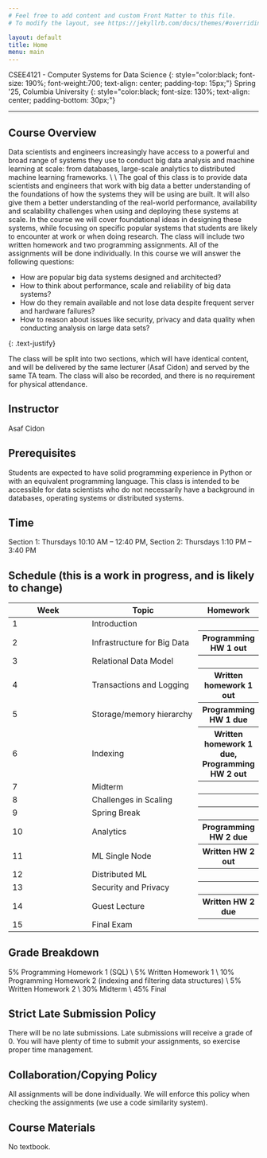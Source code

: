 ```yaml
---
# Feel free to add content and custom Front Matter to this file.
# To modify the layout, see https://jekyllrb.com/docs/themes/#overriding-theme-defaults

layout: default
title: Home
menu: main
---
```


CSEE4121 - Computer Systems for Data Science 
{: style="color:black; font-size: 190%; font-weight:700; text-align: center; padding-top: 15px;"}
Spring '25, Columbia University
{: style="color:black; font-size: 130%; text-align: center; padding-bottom: 30px;"}

----

## Course Overview
Data scientists and engineers increasingly have access to a powerful and broad
range of systems they use to conduct big data analysis and machine learning at
scale: from databases, large-scale analytics to distributed machine learning
frameworks. \\
\\
The goal of this class is to provide data scientists and engineers that work
with big data a better understanding of the foundations of how the systems they
will be using are built. It will also give them a better understanding of the
real-world performance, availability and scalability challenges when using and
deploying these systems at scale. In the course we will cover foundational ideas
in designing these systems, while focusing on specific popular systems that
students are likely to encounter at work or when doing research. The class will
include two written homework and two programming assignments. All of the assignments will be done
individually. In this course we will answer the following questions:
<ul>
  <li>How are popular big data systems designed and architected?</li>
  <li>How to think about performance, scale and reliability of big data systems?</li>
  <li>How do they remain available and not lose data despite frequent server and
hardware failures?</li>
  <li>How to reason about issues like security, privacy and data quality when
conducting analysis on large data sets?</li>
</ul>
{: .text-justify}

The class will be split into two sections, which will have identical content, and will be delivered by the same lecturer (Asaf Cidon) and served by the same TA team. The class will also be recorded, and there is no requirement for physical attendance.


## Instructor
Asaf Cidon

## Prerequisites
Students are expected to have solid programming experience in Python or with an
equivalent programming language. This class is intended to be accessible for
data scientists who do not necessarily have a background in databases, operating
systems or distributed systems.

## Time
Section 1: Thursdays 10:10 AM – 12:40 PM, 
Section 2: Thursdays 1:10 PM – 3:40 PM

## Schedule (this is a work in progress, and is likely to change)
<table>
<colgroup>
<col width="33%" />
<col width="45%" />
<col width="22%" />
</colgroup>
<thead>
<tr class="header">
<th>Week</th>
<th>Topic</th>
<th>Homework</th>
</tr>
</thead>
<tbody>
<tr>
<td markdown="span">1</td>
<td markdown="span">Introduction</td>
<th></th>
</tr>
<tr>
<td markdown="span">2</td>
<td markdown="span">Infrastructure for Big Data</td>
<th>Programming HW 1 out</th>
</tr>
<tr>
<td markdown="span">3</td>
<td markdown="span">Relational Data Model</td>
<th></th>
</tr>
<tr>
<td markdown="span">4</td>
<td markdown="span">Transactions and Logging</td>
<th>Written homework 1 out</th>
</tr>
<tr>
<td markdown="span">5</td>
<td markdown="span">Storage/memory hierarchy</td>
<th>Programming HW 1 due</th>
</tr>
<tr>
<td markdown="span">6</td>
<td markdown="span"> Indexing</td>
<th>Written homework 1 due, Programming HW 2 out</th>
</tr>
<tr>
<td markdown="span">7</td>
<td markdown="span">Midterm</td>
<th></th>
</tr>
<tr>
<td markdown="span">8</td>
<td markdown="span">Challenges in Scaling</td>
<th></th>
</tr>
<tr>
<td markdown="span">9</td>
<td markdown="span">Spring Break</td>
<th></th>
</tr>
<tr>
<td markdown="span">10</td>
<td markdown="span">Analytics</td>
<th>Programming HW 2 due</th>
</tr>
<tr>
<td markdown="span">11</td>
<td markdown="span">ML Single Node</td>
<th>Written HW 2 out</th>
</tr>
<tr>
<td markdown="span">12</td>
<td markdown="span">Distributed ML</td>
<th></th>
</tr>
<tr>
<td markdown="span">13</td>
<td markdown="span">Security and Privacy</td>
<th></th>
</tr>
<tr>
<td markdown="span">14</td>
<td markdown="span">Guest Lecture</td>
<th>Written HW 2 due</th>
</tr>
<tr>
<td markdown="span">15</td>
<td markdown="span">Final Exam</td>
<th></th>
</tr>
<tr>
</tbody>
</table>

## Grade Breakdown
5% Programming Homework 1 (SQL) \\
5% Written Homework 1 \\
10% Programming Homework 2 (indexing and filtering data structures) \\
5% Written Homework 2 \\
30% Midterm \\
45% Final

## Strict Late Submission Policy
There will be no late submissions. Late submissions will receive a grade of 0.
You will have plenty of time to submit your assignments, so exercise proper
time management.

## Collaboration/Copying Policy
All assignments will be done individually. We will enforce this policy when
checking the assignments (we use a code similarity system).

## Course Materials
No textbook.
